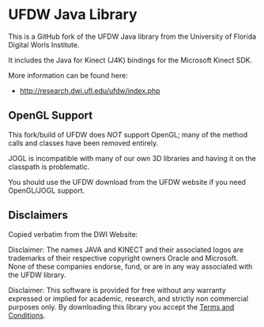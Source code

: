 # UFDW Java Library

This is a GitHub fork of the UFDW Java library from the University of Florida Digital Worls Institute.

It includes the Java for Kinect (J4K) bindings for the Microsoft Kinect SDK.

More information can be found here:

- http://research.dwi.ufl.edu/ufdw/index.php

## OpenGL Support

This fork/build of UFDW does *NOT* support OpenGL; many of the method calls and classes have been removed entirely.

JOGL is incompatible with many of our own 3D libraries and having it on the classpath is problematic.

You should use the UFDW download from the UFDW website if you need OpenGL/JOGL support.

## Disclaimers

Copied verbatim from the DWI Website:

Disclaimer: The names JAVA and KINECT and their associated logos are trademarks of their respective copyright owners Oracle and Microsoft. None of these companies endorse, fund, or are in any way associated with the UFDW library. 

Disclaimer: This software is provided for free without any warranty expressed or implied for academic, research, and strictly non commercial purposes only. By downloading this library you accept the [Terms and Conditions](http://research.dwi.ufl.edu/ufdw/terms.html).